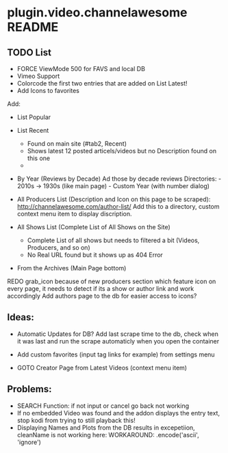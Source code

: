 # plugin.video.channelawesome README

## TODO List

- FORCE ViewMode 500 for FAVS and local DB
- Vimeo Support
- Colorcode the first two entries that are added on List Latest!
- Add Icons to favorites


Add:
- List Popular 
- List Recent 
    - Found on main site (#tab2, Recent)
    - Shows latest 12 posted articels/videos but no Description found on this one
    - 
- By Year (Reviews by Decade)
    Ad those by decade reviews
    Directories:
        - 2010s -> 1930s (like main page)
        - Custom Year (with number dialog)

- All Producers List (Description and Icon on this page to be scraped):
    http://channelawesome.com/author-list/
    Add this to a directory, custom context menu item to display discription.

- All Shows List (Complete List of All Shows on the Site) 
    - Complete List of all shows but needs to filtered a bit (Videos, Producers, and so on)
    - No Real URL found but it shows up as 404 Error
- From the Archives (Main Page bottom)

REDO grab_icon because of new producers section which feature icon on every page, it needs to detect if its a show or author link and work accordingly
Add authors page to the db for easier access to icons?   



## Ideas:

- Automatic Updates for DB?
    Add last scrape time to the db, check when it was last and run the scrape automaticly when you open the container
 
- Add custom favorites (input tag links for example) from settings menu

- GOTO Creator Page from Latest Videos (context menu item)

## Problems:

- SEARCH Function: if not input or cancel go back not working
- If no embedded Video was found and the addon displays the entry text, stop kodi from trying to still playback this!
- Displaying Names and Plots from the DB results in excepetiion, cleanName is not working here:
    WORKAROUND: .encode('ascii', 'ignore')